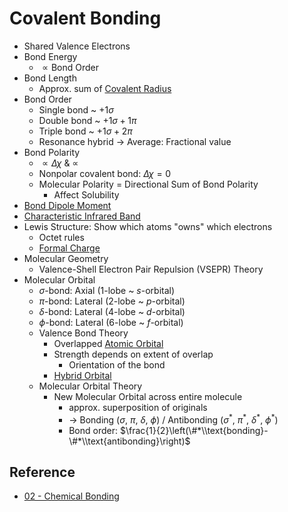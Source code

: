 # Covalent Bonding

* Shared Valence Electrons
* Bond Energy
  * $\propto \text{Bond Order}$
* Bond Length
  * Approx. sum of [Covalent Radius](../../../../Atomic%20Theory/Property%20of%20Element/Atomic%20Radius.md)
* Bond Order
  * Single bond ~ $+1\sigma$
  * Double bond ~ $+1\sigma+1\pi$
  * Triple bond ~ $+1\sigma+2\pi$
  * Resonance hybrid → Average: Fractional value
* Bond Polarity
  * $\propto \Delta\chi$ & $\propto%\_\\text{ionic}$
  * Nonpolar covalent bond: $\Delta\chi=0$
  * Molecular Polarity = Directional Sum of Bond Polarity
    * Affect Solubility
* [Bond Dipole Moment](Bond%20Dipole%20Moment.md)
* [Characteristic Infrared Band](Characteristic%20Infrared%20Band.md)
* Lewis Structure: Show which atoms "owns" which electrons
  * Octet rules
  * [Formal Charge](Formal%20Charge.md)
* Molecular Geometry
  * Valence-Shell Electron Pair Repulsion (VSEPR) Theory
* Molecular Orbital
  * $\sigma$-bond: Axial (1-lobe ~ $s$-orbital)
  * $\pi$-bond: Lateral (2-lobe ~ $p$-orbital)
  * $\delta$-bond: Lateral (4-lobe ~ $d$-orbital)
  * $\phi$-bond: Lateral (6-lobe ~ $f$-orbital)
  * Valence Bond Theory
    * Overlapped [Atomic Orbital](../../../../Atomic%20Theory/Atomic%20Orbital.md)
    * Strength depends on extent of overlap
      * Orientation of the bond
    * [Hybrid Orbital](Hybrid%20Orbital.md)
  * Molecular Orbital Theory
    * New Molecular Orbital across entire molecule
      * approx. superposition of originals
      * → Bonding ($\sigma$, $\pi$, $\delta$, $\phi$) / Antibonding ($\sigma^\ast$, $\pi^\ast$, $\delta^\ast$, $\phi^\ast$)
      * Bond order: $\frac{1}{2}\left(\#*\\text{bonding}-\#*\\text{antibonding}\right)$

## Reference

* [02 - Chemical Bonding](../../../../../../../../00%20-%20Summary/SCCH105%20-%20General%20Chemistry/02%20-%20Chemical%20Bonding.md)
